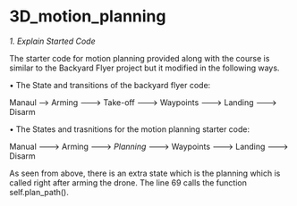 # 3D_motion_planning

*1. Explain Started Code*

The starter code for motion planning provided along with the course is similar to the Backyard Flyer project but it modified in the following ways. 

• The State and transitions of the backyard flyer code: 

Manaul --> Arming ---> Take-off ---> Waypoints ---> Landing ---> Disarm

• The States and trasnitions for the motion planning starter code: 

Manual ---> Arming ---> *Planning* ---> Waypoints ---> Landing ---> Disarm

As seen from above, there is an extra state which is the planning which is called right after arming the drone. The line 69 calls the function self.plan_path().


